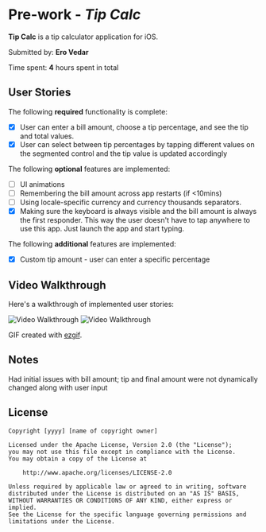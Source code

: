# Pre-work - *Tip Calc*

**Tip Calc** is a tip calculator application for iOS.

Submitted by: **Ero Vedar**

Time spent: **4** hours spent in total

## User Stories

The following **required** functionality is complete:

* [x] User can enter a bill amount, choose a tip percentage, and see the tip and total values.
* [x] User can select between tip percentages by tapping different values on the segmented control and the tip value is updated accordingly

The following **optional** features are implemented:

* [ ] UI animations
* [ ] Remembering the bill amount across app restarts (if <10mins)
* [ ] Using locale-specific currency and currency thousands separators.
* [x] Making sure the keyboard is always visible and the bill amount is always the first responder. This way the user doesn't have to tap anywhere to use this app. Just launch the app and start typing.

The following **additional** features are implemented:

- [x] Custom tip amount - user can enter a specific percentage

## Video Walkthrough

Here's a walkthrough of implemented user stories:

<img src='https://im5.ezgif.com/tmp/ezgif-5-e9f1034772.gif' title='Video Walkthrough' width='' alt='Video Walkthrough' />
<img src='https://im5.ezgif.com/tmp/ezgif-5-73efaf95e0.gif' title='Video Walkthrough' width='' alt='Video Walkthrough' />

GIF created with [ezgif](https://ezgif.com/).

## Notes

Had initial issues with bill amount; tip and final amount were not dynamically changed along with user input 

## License

    Copyright [yyyy] [name of copyright owner]

    Licensed under the Apache License, Version 2.0 (the "License");
    you may not use this file except in compliance with the License.
    You may obtain a copy of the License at

        http://www.apache.org/licenses/LICENSE-2.0

    Unless required by applicable law or agreed to in writing, software
    distributed under the License is distributed on an "AS IS" BASIS,
    WITHOUT WARRANTIES OR CONDITIONS OF ANY KIND, either express or implied.
    See the License for the specific language governing permissions and
    limitations under the License.
